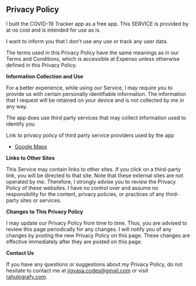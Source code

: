 ## Privacy Policy

I built the COVID-19 Tracker app as a free app. This SERVICE is provided by at no cost and is intended for use as is.

I want to inform you that I don't use any use or track any user data.

The terms used in this Privacy Policy have the same meanings as in our Terms and Conditions, which is accessible at Expenso unless otherwise defined in this Privacy Policy.

**Information Collection and Use**

For a better experience, while using our Service, I may require you to provide us with certain personally identifiable information. The information that I request will be retained on your device and is not collected by me in any way.

The app does use third party services that may collect information used to identify you.

Link to privacy policy of third party service providers used by the app

*   [Google Maps](https://policies.google.com/privacy)

**Links to Other Sites**

This Service may contain links to other sites. If you click on a third-party link, you will be directed to that site. Note that these external sites are not operated by me. Therefore, I strongly advise you to review the Privacy Policy of these websites. I have no control over and assume no responsibility for the content, privacy policies, or practices of any third-party sites or services.

**Changes to This Privacy Policy**

I may update our Privacy Policy from time to time. Thus, you are advised to review this page periodically for any changes. I will notify you of any changes by posting the new Privacy Policy on this page. These changes are effective immediately after they are posted on this page.

**Contact Us**

If you have any questions or suggestions about my Privacy Policy, do not hesitate to contact me at jigyasa.codes@gmail.com or visit [rahulografy.com](https://www.rahulografy.com).
